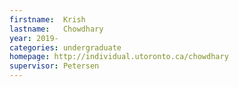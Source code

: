 ```yaml
---
firstname:  Krish
lastname:   Chowdhary
year: 2019-
categories: undergraduate
homepage: http://individual.utoronto.ca/chowdhary
supervisor: Petersen
---
```

